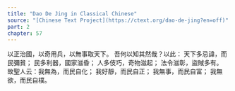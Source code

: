 ```yaml
---
title: "Dao De Jing in Classical Chinese"
source: "[Chinese Text Project](https://ctext.org/dao-de-jing?en=off)"
part: 2
chapter: 57
---
```

以正治國，以奇用兵，以無事取天下。
吾何以知其然哉？以此：
天下多忌諱，而民彌貧；
民多利器，國家滋昏；
人多伎巧，奇物滋起；
法令滋彰，盜賊多有。
故聖人云：我無為，而民自化；
我好靜，而民自正；
我無事，而民自富；
我無欲，而民自樸。